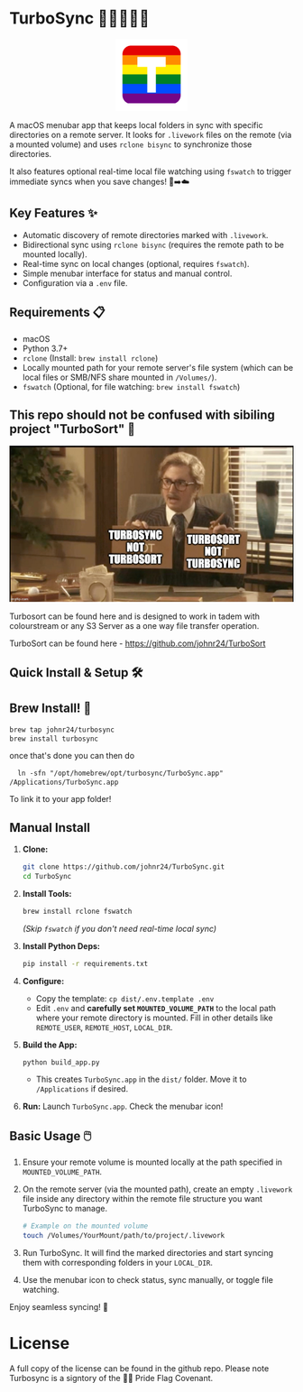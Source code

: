 # TurboSync 🏳️‍🌈🚀🏳️‍⚧️

<p align="center"><img src="turbo_sync/icon.png" alt="the turbo link icon which is a gay pride flag with the letter T in the middle of it, the icon has rounded corners much like any other app icon" width="128"></p>

A macOS menubar app that keeps local folders in sync with specific directories on a remote server. It looks for `.livework` files on the remote (via a mounted volume) and uses `rclone bisync` to synchronize those directories.

It also features optional real-time local file watching using `fswatch` to trigger immediate syncs when you save changes! 💾➡️☁️

## Key Features ✨

*   Automatic discovery of remote directories marked with `.livework`.
*   Bidirectional sync using `rclone bisync` (requires the remote path to be mounted locally).
*   Real-time sync on local changes (optional, requires `fswatch`).
*   Simple menubar interface for status and manual control.
*   Configuration via a `.env` file.

## Requirements 📋

*   macOS
*   Python 3.7+
*   `rclone` (Install: `brew install rclone`)
*   Locally mounted path for your remote server's file system (which can be local files or SMB/NFS share mounted in `/Volumes/`).
*   `fswatch` (Optional, for file watching: `brew install fswatch`)

## This repo should not be confused with sibiling project "TurboSort" 👀
<p align="center"><img src="readme/image.png" alt="The image depicts a David Mitchell from that Mitchell and Web Look, in the get me hennimore sketch, in a suit holding two signs one says Turbosync, Not TurboSort the other says, Turbo Sort not Turbo Sync, David is sitting down across from a table, a medium wide shot. set against an office background." width="512"></p>

Turbosort can be found here and is designed to work in tadem with colourstream or any S3 Server as a one way file transfer operation. 

TurboSort can be found here - https://github.com/johnr24/TurboSort

## Quick Install & Setup 🛠️

## Brew Install! 🍻

```
brew tap johnr24/turbosync
brew install turbosync
```
once that's done you can then do 
```
  ln -sfn "/opt/homebrew/opt/turbosync/TurboSync.app" /Applications/TurboSync.app
```
To link it to your app folder! 
## Manual Install 
1.  **Clone:**
    ```bash
    git clone https://github.com/johnr24/TurboSync.git
    cd TurboSync
    ```

2.  **Install Tools:**
    ```bash
    brew install rclone fswatch
    ```
    *(Skip `fswatch` if you don't need real-time local sync)*

3.  **Install Python Deps:**
    ```bash
    pip install -r requirements.txt
    ```

4.  **Configure:**
    *   Copy the template: `cp dist/.env.template .env`
    *   Edit `.env` and **carefully set `MOUNTED_VOLUME_PATH`** to the local path where your remote directory is mounted. Fill in other details like `REMOTE_USER`, `REMOTE_HOST`, `LOCAL_DIR`.

5.  **Build the App:**
    ```bash
    python build_app.py
    ```
    *   This creates `TurboSync.app` in the `dist/` folder. Move it to `/Applications` if desired.

6.  **Run:** Launch `TurboSync.app`. Check the menubar icon!

## Basic Usage 🖱️

1.  Ensure your remote volume is mounted locally at the path specified in `MOUNTED_VOLUME_PATH`.
2.  On the remote server (via the mounted path), create an empty `.livework` file inside any directory within the remote file structure you want TurboSync to manage.

    ```bash
    # Example on the mounted volume
    touch /Volumes/YourMount/path/to/project/.livework
    ```
3.  Run TurboSync. It will find the marked directories and start syncing them with corresponding folders in your `LOCAL_DIR`.
4.  Use the menubar icon to check status, sync manually, or toggle file watching.

Enjoy seamless syncing! 🎉


# License 

A full copy of the license can be found in the github repo.
Please note Turbosync is a signtory of the 🏳️‍🌈 Pride Flag Covenant.
